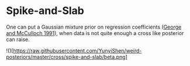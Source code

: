 # Spike-and-Slab 

One can put a Gaussian mixture prior on regression coefficients ([George and McCulloch 1991](https://www.tandfonline.com/doi/abs/10.1080/01621459.1993.10476353)), when data is not quite enough a cross like posterior can raise. 

!()[https://raw.githubusercontent.com/YunyiShen/weird-posteriors/master/cross/spike-and-slab/beta.png]

